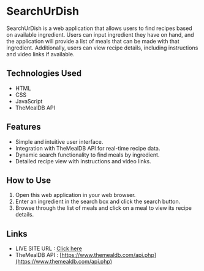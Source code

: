 # SearchUrDish

SearchUrDish is a web application that allows users to find recipes based on available ingredient. Users can input ingredient they have on hand, and the application will provide a list of meals that can be made with that ingredient. Additionally, users can view recipe details, including instructions and video links if available.

## Technologies Used

- HTML
- CSS
- JavaScript
- TheMealDB API

## Features

- Simple and intuitive user interface.
- Integration with TheMealDB API for real-time recipe data.
- Dynamic search functionality to find meals by ingredient.
- Detailed recipe view with instructions and video links.

## How to Use

1. Open this web application in your web browser.
2. Enter an ingredient in the search box and click the search button.
3. Browse through the list of meals and click on a meal to view its recipe details.

## Links

- LIVE SITE URL : [Click here](https://searchurdish.netlify.app/)
- TheMealDB API : [https://www.themealdb.com/api.php](https://www.themealdb.com/api.php)
